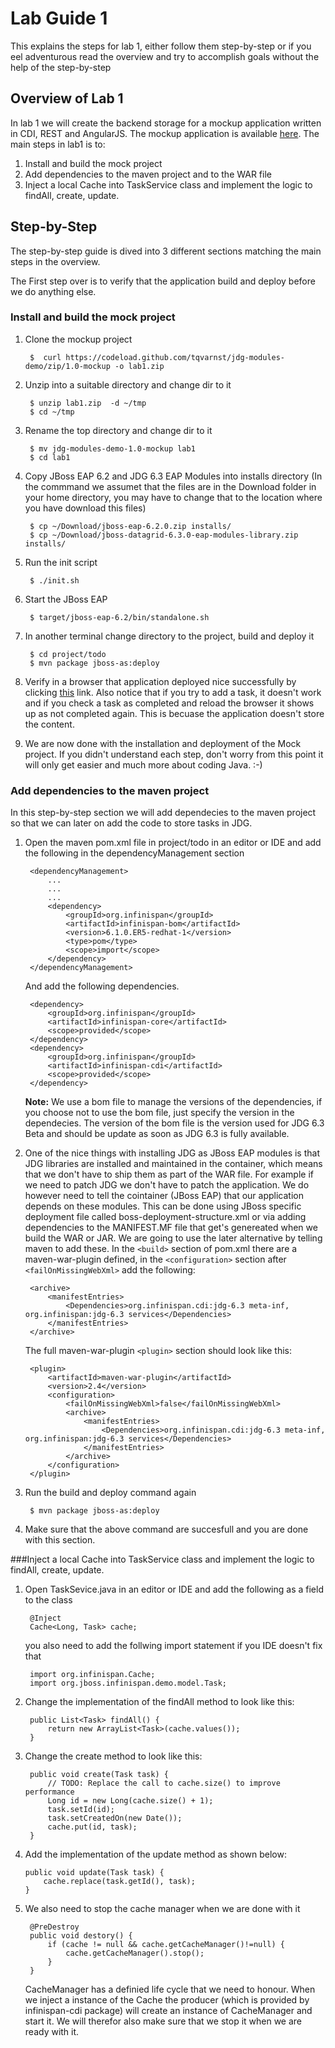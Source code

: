 # Lab Guide 1
This explains the steps for lab 1, either follow them step-by-step or if you eel adventurous read the overview and try to accomplish goals without the help of the step-by-step

## Overview of Lab 1
In lab 1 we will create the backend storage for a mockup application written in CDI, REST and AngularJS. The mockup application is available [here](https://github.com/tqvarnst/jdg-modules-demo/tree/1.0-mockup). The main steps in lab1 is to:

1. Install and build the mock project
2. Add dependencies to the maven project and to the WAR file
3. Inject a local Cache into TaskService class and implement the logic to findAll, create, update. 


## Step-by-Step
The step-by-step guide is dived into 3 different sections matching the main steps in the overview.

The First step over is to verify that the application build and deploy before we do anything else.

### Install and build the mock project

1. Clone the mockup project

        $  curl https://codeload.github.com/tqvarnst/jdg-modules-demo/zip/1.0-mockup -o lab1.zip

2. Unzip into a suitable directory and change dir to it
        
        $ unzip lab1.zip  -d ~/tmp
        $ cd ~/tmp
       
3. Rename the top directory and change dir to it
        
        $ mv jdg-modules-demo-1.0-mockup lab1
        $ cd lab1
     
4. Copy JBoss EAP 6.2 and JDG 6.3 EAP Modules into installs directory (In the commmand we assumet that the files are in the Download folder in your home directory, you may have to change that to the location where you have download this files)

		$ cp ~/Download/jboss-eap-6.2.0.zip installs/
		$ cp ~/Download/jboss-datagrid-6.3.0-eap-modules-library.zip installs/
		
5. Run the init script

        $ ./init.sh
        
6. Start the JBoss EAP

		$ target/jboss-eap-6.2/bin/standalone.sh
		
7. In another terminal change directory to the project, build and deploy it

        $ cd project/todo
        $ mvn package jboss-as:deploy
8. Verify in a browser that application deployed nice successfully by clicking [this](http://localhost:8080/todo) link. Also notice that if you try to add a task, it doesn't work and if you check a task as completed and reload the browser it shows up as not completed again. This is becuase the application doesn't store the content. 


9. We are now done with the installation and deployment of the Mock project. If you didn't understand each step, don't worry from this point it will only get easier and much more about coding Java. :-) 


### Add dependencies to the maven project
In this step-by-step section we will add dependecies to the maven project so that we can later on add the code to store tasks in JDG. 

1. Open the maven pom.xml file in project/todo in an editor or IDE and add the following in the dependencyManagement section

		<dependencyManagement>
			...
			...
			...
			<dependency>
				<groupId>org.infinispan</groupId>
				<artifactId>infinispan-bom</artifactId>
				<version>6.1.0.ER5-redhat-1</version>
				<type>pom</type>
				<scope>import</scope>
			</dependency>
		</dependencyManagement>

	And add the following dependencies.

		<dependency>
			<groupId>org.infinispan</groupId>
			<artifactId>infinispan-core</artifactId>
			<scope>provided</scope>
		</dependency>
		<dependency>
			<groupId>org.infinispan</groupId>
			<artifactId>infinispan-cdi</artifactId>
			<scope>provided</scope>
		</dependency>
		
	**Note:** We use a bom file to manage the versions of the dependencies, if you choose not to use the bom file, just specify the version in the dependecies. The version of the bom file is the version used for JDG 6.3 Beta and should be update as soon as JDG 6.3 is fully available.

2. One of the nice things with installing JDG as JBoss EAP modules is that JDG libraries are installed and maintained in the container, which means that we don't have to ship them as part of the WAR file. For example if we need to patch JDG we don't have to patch the application. We do however need to tell the cointainer (JBoss EAP) that our application depends on these modules. This can be done using JBoss specific deployment file called boss-deployment-structure.xml or via adding dependencies to the MANIFEST.MF file that get's genereated when we build the WAR or JAR. We are going to use the later alternative by telling maven to add these. In the ```<build>``` section of pom.xml there are a maven-war-plugin defined, in the ```<configuration>``` section after ```<failOnMissingWebXml>``` add the following:

        <archive>
			<manifestEntries>
				<Dependencies>org.infinispan.cdi:jdg-6.3 meta-inf, org.infinispan:jdg-6.3 services</Dependencies>
			</manifestEntries>
		</archive>

	The full maven-war-plugin ```<plugin>``` section should look like this:

		<plugin>
			<artifactId>maven-war-plugin</artifactId>
			<version>2.4</version>
			<configuration>
				<failOnMissingWebXml>false</failOnMissingWebXml>
				<archive>
					<manifestEntries>
						<Dependencies>org.infinispan.cdi:jdg-6.3 meta-inf, org.infinispan:jdg-6.3 services</Dependencies>
					</manifestEntries>
				</archive>
			</configuration>
		</plugin>

3. Run the build and deploy command again

		$ mvn package jboss-as:deploy
		
4. Make sure that the above command are succesfull and you are done with this section.

###Inject a local Cache into TaskService class and implement the logic to findAll, create, update. 

1. Open TaskSevice.java in an editor or IDE and add the following as a field 
to the class

		@Inject
		Cache<Long, Task> cache;
		
	you also need to add the follwing import statement if you IDE doesn't fix that
	
		import org.infinispan.Cache;
		import org.jboss.infinispan.demo.model.Task;
		
2. Change the implementation of the findAll method to look like this:

		public List<Task> findAll() {
			return new ArrayList<Task>(cache.values());
		}
		
3. Change the create method to look like this:

		public void create(Task task) {
			// TODO: Replace the call to cache.size() to improve performance
			Long id = new Long(cache.size() + 1);
			task.setId(id);
			task.setCreatedOn(new Date());
			cache.put(id, task);
		}

4.	Add the implementation of the update method as shown below:

		public void update(Task task) {
			cache.replace(task.getId(), task);
		}

5. We also need to stop the cache manager when we are done with it
		
		@PreDestroy
		public void destory() {
			if (cache != null && cache.getCacheManager()!=null) {
				cache.getCacheManager().stop();
			}
		}

	CacheManager has a definied life cycle that we need to honour. When we inject a instance of the Cache the producer (which is provided by infinispan-cdi package) will create an instance of CacheManager and start it. We will therefor also make sure that we stop it when we are ready with it.

	

         
        
		
